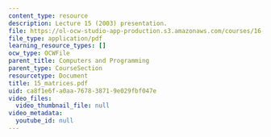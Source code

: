 ```yaml
---
content_type: resource
description: Lecture 15 (2003) presentation.
file: https://ol-ocw-studio-app-production.s3.amazonaws.com/courses/16-01-unified-engineering-i-ii-iii-iv-fall-2005-spring-2006/ca8f1e6fa0aa767838719e029fbf047e_15_matrices.pdf
file_type: application/pdf
learning_resource_types: []
ocw_type: OCWFile
parent_title: Computers and Programming
parent_type: CourseSection
resourcetype: Document
title: 15_matrices.pdf
uid: ca8f1e6f-a0aa-7678-3871-9e029fbf047e
video_files:
  video_thumbnail_file: null
video_metadata:
  youtube_id: null
---
```

